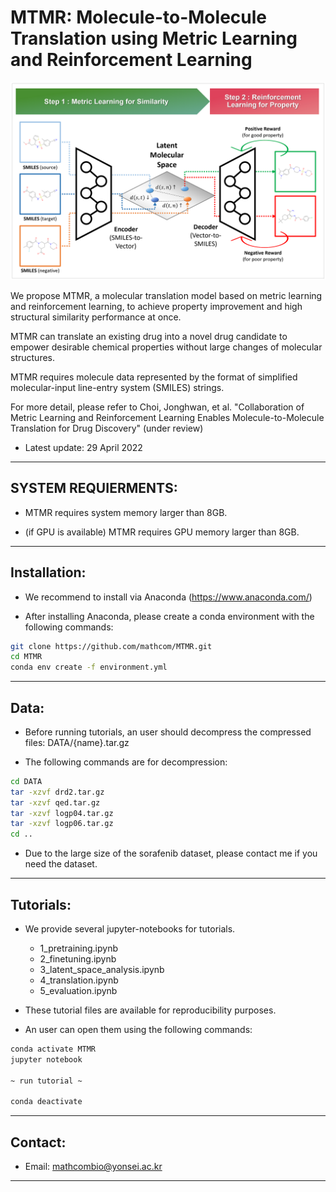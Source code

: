 # MTMR: Molecule-to-Molecule Translation using Metric Learning and Reinforcement Learning

<img src="figs/overview_of_MTMR.png" alt="thumbnail" width="600px" />

We propose MTMR, a molecular translation model based on metric learning and reinforcement learning, to achieve property improvement and high structural similarity performance at once.

MTMR can translate an existing drug into a novel drug candidate to empower desirable chemical properties without large changes of molecular structures.

MTMR requires molecule data represented by the format of simplified molecular-input line-entry system (SMILES) strings.

For more detail, please refer to Choi, Jonghwan, et al. "Collaboration of Metric Learning and Reinforcement Learning Enables Molecule-to-Molecule Translation for Drug Discovery" (under review)


* Latest update: 29 April 2022

--------------------------------------------------------------------------------------------
## SYSTEM REQUIERMENTS: 

- MTMR requires system memory larger than 8GB.

- (if GPU is available) MTMR requires GPU memory larger than 8GB.


--------------------------------------------------------------------------------------------
## Installation:

- We recommend to install via Anaconda (https://www.anaconda.com/)

- After installing Anaconda, please create a conda environment with the following commands:

```bash
git clone https://github.com/mathcom/MTMR.git
cd MTMR
conda env create -f environment.yml
```


--------------------------------------------------------------------------------------------
## Data:

- Before running tutorials, an user should decompress the compressed files: DATA/{name}.tar.gz

- The following commands are for decompression:

```bash
cd DATA
tar -xzvf drd2.tar.gz
tar -xzvf qed.tar.gz
tar -xzvf logp04.tar.gz
tar -xzvf logp06.tar.gz
cd ..
```

- Due to the large size of the sorafenib dataset, please contact me if you need the dataset.
  

--------------------------------------------------------------------------------------------
## Tutorials:

- We provide several jupyter-notebooks for tutorials.
  - 1_pretraining.ipynb
  - 2_finetuning.ipynb
  - 3_latent_space_analysis.ipynb
  - 4_translation.ipynb
  - 5_evaluation.ipynb

- These tutorial files are available for reproducibility purposes.

- An user can open them using the following commands:

```bash
conda activate MTMR
jupyter notebook

~ run tutorial ~

conda deactivate
```


--------------------------------------------------------------------------------------------
## Contact:

- Email: mathcombio@yonsei.ac.kr


--------------------------------------------------------------------------------------------

